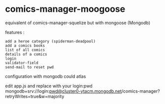 # comics-manager-moogoose

equivalent of comics-manager-squelize but with mongoose (Mongodb)

features :

    add a heroe category (spiderman-deadpool)
    add a comics books
    list of all comics
    details of a comics
    login 
    validator-field 
    send-mail to reset pwd

   
   configuration with mongodb could atlas
   
   edit app.js and replace with your login:pwd
mongodb+srv://login:pwd@cluster0-ytacm.mongodb.net/comics-manager?retryWrites=true&w=majority
